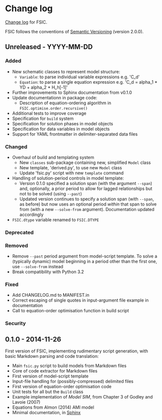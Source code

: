 # Change log

[Change log](http://keepachangelog.com/) for FSIC.

FSIC follows the conventions of
[Semantic Versioning](http://semver.org/spec/v2.0.0.html) (version 2.0.0).

## Unreleased - YYYY-MM-DD

### Added

* New schematic classes to represent model structure:
    * `Variable`: to parse individual variable expressions e.g. 'C_d'
    * `Equation`: to parse a single equation expression
	  e.g. 'C_d = alpha_1 * YD + alpha_2 * H_h[-1]'
* Further improvements to Sphinx documentation from v0.1.0
* Update documentationn in package code:
    * Description of equation-ordering algorithm in
      `FSIC.optimise.order.recursive()`
* Additional tests to improve coverage
* Specification for `build` system
* Specification for solution phases in model objects
* Specification for data variables in model objects
* Support for YAML frontmatter in delimiter-separated data files

### Changed

* Overhaul of build and templating system
    * New `classes` sub-package containing new, simplified `Model` class
    * New template, 'derived.py', to use new `Model` class
    * Update 'fsic.py' script with new `template` command
* Handling of solution-period controls in model template:
    * Version 0.1.0 specified a solution span (with the argument ``--span``)
      and, optionally, a prior period to allow for lagged relationships but not
      to be solved (using ``--past``)
    * Updated version continues to specify a solution span (with ``--span``, as
      before) but now uses an optional period *within* that span to solve from
      (with a new ``--solve-from`` argument). Documentation updated accordingly
* `FSIC.dtype` variable renamed to `FSIC.DTYPE`

### Deprecated

### Removed

* Remove ``--past`` period argument from model-script template. To solve a
  (typically dynamic) model beginning in a period other than the first one, use
  ``--solve-from`` instead
* Break compatibility with Python 3.2

### Fixed

* Add CHANGELOG.md to MANIFEST.in
* Correct escaping of single quotes in input-argument file example in
  documentation
* Call to equation-order optimisation function in build script

### Security

## 0.1.0 - 2014-11-26

First version of FSIC, implementing rudimentary script generation, with basic
Markdown parsing and code translation:

* Main `fsic.py` script to build models from Markdown files
* Core of code extractor for Markdown files
* First version of model-script template
* Input-file handling for (possibly-compressed) delimited files
* First version of equation-order optimisation code
* Unit tests for all but the `Build` class
* Example implementation of *Model SIM*, from Chapter 3 of Godley and Lavoie
  (2007)
* Equations from Almon (2014) AMI model
* Minimal documentation, in [Sphinx](http://sphinx-doc.org/)
